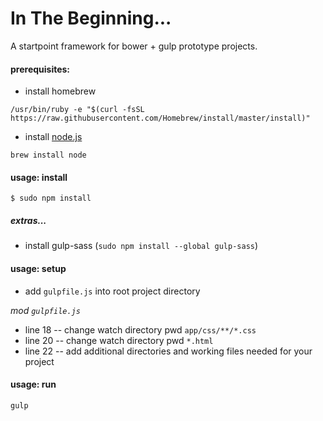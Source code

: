 # In The Beginning...
A startpoint framework for bower + gulp prototype projects.


#### prerequisites:
- install homebrew
```shell
/usr/bin/ruby -e "$(curl -fsSL https://raw.githubusercontent.com/Homebrew/install/master/install)"
```

- install [node.js](https://nodejs.org/en/)
```shell
brew install node
```


#### usage: install
```shell
$ sudo npm install
```

##### extras...
- install gulp-sass (`sudo npm install --global gulp-sass`)


#### usage: setup
+ add `gulpfile.js` into root project directory

_mod `gulpfile.js`_
- line 18 -- change watch directory pwd `app/css/**/*.css`
- line 20 -- change watch directory pwd `*.html`
- line 22 -- add additional directories and working files needed for your project


#### usage: run
```shell
gulp
```
